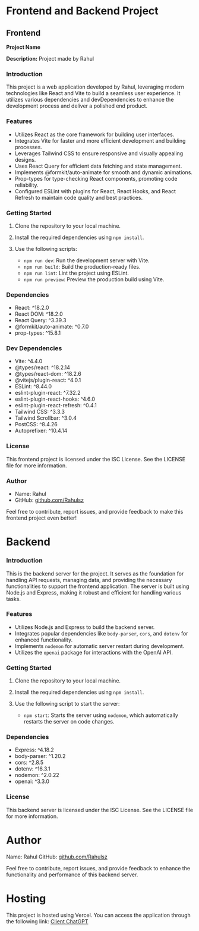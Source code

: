 # Frontend and Backend Project

## Frontend

**Project Name**

**Description:** Project made by Rahul

### Introduction

This project is a web application developed by Rahul, leveraging modern technologies like React and Vite to build a seamless user experience. It utilizes various dependencies and devDependencies to enhance the development process and deliver a polished end product.

### Features

- Utilizes React as the core framework for building user interfaces.
- Integrates Vite for faster and more efficient development and building processes.
- Leverages Tailwind CSS to ensure responsive and visually appealing designs.
- Uses React Query for efficient data fetching and state management.
- Implements @formkit/auto-animate for smooth and dynamic animations.
- Prop-types for type-checking React components, promoting code reliability.
- Configured ESLint with plugins for React, React Hooks, and React Refresh to maintain code quality and best practices.

### Getting Started

1. Clone the repository to your local machine.
2. Install the required dependencies using `npm install`.
3. Use the following scripts:

   - `npm run dev`: Run the development server with Vite.
   - `npm run build`: Build the production-ready files.
   - `npm run lint`: Lint the project using ESLint.
   - `npm run preview`: Preview the production build using Vite.

### Dependencies

- React: ^18.2.0
- React DOM: ^18.2.0
- React Query: ^3.39.3
- @formkit/auto-animate: ^0.7.0
- prop-types: ^15.8.1

### Dev Dependencies

- Vite: ^4.4.0
- @types/react: ^18.2.14
- @types/react-dom: ^18.2.6
- @vitejs/plugin-react: ^4.0.1
- ESLint: ^8.44.0
- eslint-plugin-react: ^7.32.2
- eslint-plugin-react-hooks: ^4.6.0
- eslint-plugin-react-refresh: ^0.4.1
- Tailwind CSS: ^3.3.3
- Tailwind Scrollbar: ^3.0.4
- PostCSS: ^8.4.26
- Autoprefixer: ^10.4.14

### License

This frontend project is licensed under the ISC License. See the LICENSE file for more information.

### Author

- Name: Rahul
- GitHub: [github.com/Rahulsz](https://github.com/Rahulsz)

Feel free to contribute, report issues, and provide feedback to make this frontend project even better!

# Backend

### Introduction

This is the backend server for the project. It serves as the foundation for handling API requests, managing data, and providing the necessary functionalities to support the frontend application. The server is built using Node.js and Express, making it robust and efficient for handling various tasks.

### Features

- Utilizes Node.js and Express to build the backend server.
- Integrates popular dependencies like `body-parser`, `cors`, and `dotenv` for enhanced functionality.
- Implements `nodemon` for automatic server restart during development.
- Utilizes the `openai` package for interactions with the OpenAI API.

### Getting Started

1. Clone the repository to your local machine.
2. Install the required dependencies using `npm install`.
3. Use the following script to start the server:

   - `npm start`: Starts the server using `nodemon`, which automatically restarts the server on code changes.

### Dependencies

- Express: ^4.18.2
- body-parser: ^1.20.2
- cors: ^2.8.5
- dotenv: ^16.3.1
- nodemon: ^2.0.22
- openai: ^3.3.0

### License

This backend server is licensed under the ISC License. See the LICENSE file for more information.

# Author

Name: Rahul
GitHub: [github.com/Rahulsz](https://github.com/Rahulsz)

Feel free to contribute, report issues, and provide feedback to enhance the functionality and performance of this backend server.

# Hosting

This project is hosted using Vercel. You can access the application through the following link: [Client ChatGPT](https://client-chatgpt-mu.vercel.app/)
